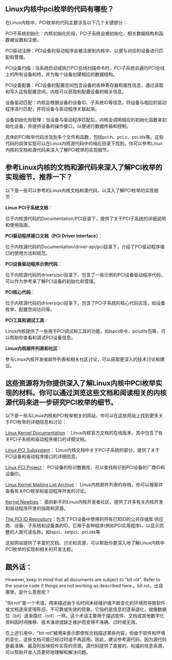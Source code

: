 
## Linux内核中pci枚举的代码有哪些？

在Linux内核中，PCI枚举的代码主要涉及以下几个关键部分：

PCI子系统初始化：内核初始化阶段，PCI子系统会被初始化，相关数据结构和函数被设置和注册。

PCI驱动注册：PCI设备的驱动程序会被注册到内核中，以便与对应的设备进行匹配和管理。

PCI设备扫描：当系统启动或执行PCI总线扫描命令时，PCI子系统会遍历PCI总线上的所有设备和桥，并为每个设备创建相应的数据结构。

PCI设备配置：PCI设备的配置空间包含设备的各种寄存器和属性信息，通过读取和写入这些配置空间，内核可以获取和配置设备的相关信息。

设备驱动匹配：内核会根据设备的设备ID、子系统ID等信息，将设备与相应的驱动程序进行匹配，并将设备与驱动程序关联起来。

设备初始化和管理：当设备与驱动程序匹配后，内核会调用相应的初始化函数来初始化设备，并提供设备的操作接口，以便进行数据传输和控制。

具体的PCI枚举代码涉及到多个文件和函数，包括pci.h、pci.c、pci.ids等。这些代码的具体实现可以在Linux内核源代码中的相应目录下找到。你可以参考Linux内核的文档和源代码来深入了解PCI枚举的实现细节。


## 参考Linux内核的文档和源代码来深入了解PCI枚举的实现细节，推荐一下？

以下是一些可以参考的Linux内核文档和源代码，以深入了解PCI枚举的实现细节：

**Linux PCI子系统文档**：

位于内核源代码的Documentation/PCI目录下，提供了关于PCI子系统的详细说明和使用指南。

**PCI驱动程序接口文档（PCI Driver Interface）**：

位于内核源代码的Documentation/driver-api/pci目录下，介绍了PCI驱动程序接口的使用方法和规范。

**PCI设备驱动程序示例代码**：

位于内核源代码的drivers/pci目录下，包含了一些示例的PCI设备驱动程序代码，可以作为参考来了解PCI设备的初始化和管理。

**PCI核心代码**：

位于内核源代码的drivers/pci目录下，包含了PCI子系统的核心代码实现，如设备枚举、配置空间访问等。

**PCI工具和调试工具**：

Linux内核提供了一些用于PCI调试和工具的功能，如lspci命令、pciutils包等，可以帮助你查看和调试PCI设备信息。

**Linux内核邮件列表和社区**：

参与Linux内核开发者邮件列表和相关社区讨论，可以获取更深入的技术讨论和建议。


## 这些资源将为你提供深入了解Linux内核中PCI枚举实现的材料。你可以通过浏览这些文档和阅读相关的内核源代码来进一步研究PCI枚举的细节。


以下是一些与Linux内核和PCI枚举相关的网站，你可以在这些网站上找到更多关于PCI枚举的详细信息和讨论：

[Linux Kernel Documentation](https://www.kernel.org/doc/html/latest/index.html)：
Linux内核官方文档的在线版本，其中包含了有关PCI子系统和驱动程序接口的详细文档。

[Linux PCI Subsystem](https://www.kernel.org/doc/html/latest/PCI/index.html)：
Linux内核文档中关于PCI子系统的部分，提供了关于PCI设备和驱动程序接口的详细信息。

[Linux PCI Project](https://pci-ids.ucw.cz/)：
PCI设备的标识数据库，可以查找和识别PCI设备的厂商ID和设备ID。

[Linux Kernel Mailing List Archive](https://lkml.org/)：
Linux内核邮件列表的存档，你可以搜索并查看有关PCI枚举和驱动程序开发的讨论。

[Kernel Newbies](https://kernelnewbies.org/)：
面向新手的Linux内核开发者社区，提供了许多有关内核开发和驱动程序开发的指南和资源。

[The PCI ID Repository](https://pci-ids.ucw.cz/)：包含了PCI设备中使用的所有已知ID的公共存储库:供应商、设备、子系统和设备类的ID。它用于各种程序(例如PCI实用程序)，以显示完整的人类可读名称。如lspci、setpci、pci.ids等

这些网站提供了丰富的文档、讨论和资源，可以帮助你更深入地了解Linux内核中PCI枚举的实现和相关的开发主题。



## 题外话：
However, keep in mind that all documents are subject to "bit rot". Refer to the source code if things are not working as described here.。bit rot，出自哪里，是什么意思呢？

"Bit rot"是一个术语，用来描述由于长时间未经维护或不断变化的环境而导致软件或文档逐渐变得陈旧、不可靠或失效的现象。它指的是信息的逐渐退化，就像数据位（bit）逐渐腐烂（rot）一样。这个术语主要用于描述软件、文档或其他数字化资料因时间推移、技术演进或缺乏维护而变得不准确、过时或无效。

在上述引用中，"bit rot"被用来表示即使有文档描述某些内容，但由于软件和环境的变化，这些文档可能已经过时或不再适用。因此，建议参考源代码，因为源代码是最准确、最及时反映软件实现的资源。源代码提供了直接的、权威的信息来源，可以帮助开发人员更好地理解和解决问题。